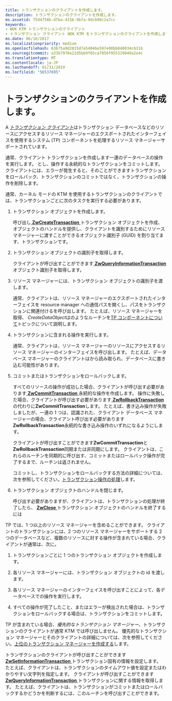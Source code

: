 ```yaml
---
title: トランザクションのクライアントを作成します。
description: トランザクションのクライアントを作成します。
ms.assetid: 75d4758b-dfba-431b-9bfa-9dcb98c2a7cc
keywords:
- WDK KTM トランザクションのクライアント
- トランザクション クライアント WDK KTM をトランザクションのクライアントを作成します。
ms.date: 06/16/2017
ms.localizationpriority: medium
ms.openlocfilehash: 63675a9d2815d7e5404be597e00bb840034c631b
ms.sourcegitcommit: a33b7978e22d5bb9f65ca7056f955319049a2e4c
ms.translationtype: MT
ms.contentlocale: ja-JP
ms.lasthandoff: 01/31/2019
ms.locfileid: "56537695"
---
```

# <a name="creating-a-transactional-client"></a>トランザクションのクライアントを作成します。


A [*トランザクション クライアント*](transaction-processing-terms.md#ktm-term-transactional-client)はトランザクション データベースなどのリソースにアクセスするリソース マネージャーのエクスポートされたインターフェイスを使用するシステム (TP) コンポーネントを処理するリソース マネージャーサポートされています。

通常、クライアント トランザクションを作成します一連のデータベースの操作を実行します。 とし、操作する永続的なトランザクションをコミットします。 クライアントには、エラーが発生すると、そのことができますトランザクションをロールバック、トランザクションのコミットではなく、トランザクションの操作を削除します。

通常、カーネル モードの KTM を使用するトランザクションのクライアントでは、トランザクションごとに次のタスクを実行する必要があります。

1.  トランザクション オブジェクトを作成します。

    呼び出し[ **ZwCreateTransaction** ](https://msdn.microsoft.com/library/windows/hardware/ff566429)トランザクション オブジェクトを作成、オブジェクトのハンドルを提供し、クライアントを識別するためにリソース マネージャーに渡すことができるオブジェクト識別子 (GUID) を割り当てます、トランザクションです。

2.  トランザクション オブジェクトの識別子を取得します。

    クライアントが呼び出すことができます[ **ZwQueryInformationTransaction** ](https://msdn.microsoft.com/library/windows/hardware/ff567057)オブジェクト識別子を取得します。

3.  リソース マネージャーには、トランザクション オブジェクトの識別子を渡します。

    通常、クライアントは、リソース マネージャーのエクスポートされたインターフェイスを resource manager への通信パスを開くし、パスをトランザクションに関連付けるを呼び出します。 たとえば、リソース マネージャーを取得、 *CreateDataObject*はのようなルーチンを[TP コンポーネントについて](understanding-tps-components.md)トピックについて説明します。

4.  トランザクションに含まれる操作を実行します。

    通常、クライアントは、リソース マネージャーのリソースにアクセスするリソース マネージャーのインターフェイスを呼び出します。 たとえば、データベース マネージャーのクライアントはから読み取られ、データベースに書き込む可能性があります。

5.  コミットまたはトランザクションをロールバックします。

    すべてのリソースの操作が成功した場合、クライアントが呼び出す必要があります[ **ZwCommitTransaction** ](https://msdn.microsoft.com/library/windows/hardware/ff566420)永続的な操作を作成します。 操作に失敗した場合、クライアントが呼び出す必要があります[ **ZwRollbackTransaction** ](https://msdn.microsoft.com/library/windows/hardware/ff567086)の代わりに**ZwCommitTransaction**します。 たとえば、書き込み操作が失敗しましたが、一連の 1 つは、認識された、クライアント データベース マネージャーの場合、クライアント呼び出す必要があります**ZwRollbackTransaction**永続的な書き込み操作のいずれになるようにします。

    クライアントが呼び出すことができます**ZwCommitTransaction**と**ZwRollbackTransaction**同期または非同期にします。 クライアントは、これらのルーチンを同期的に呼び出す、コミットまたはロールバック操作が完了するまで、ルーチンは返されません。

    コミットし、トランザクションをロールバックする方法の詳細については、次を参照してください。[トランザクション操作の処理](handling-transaction-operations.md)します。

6.  トランザクション オブジェクトのハンドルを閉じます。

    呼び出す必要がありますが、クライアントは、トランザクションの処理が終了したら、 [ **ZwClose** ](https://msdn.microsoft.com/library/windows/hardware/ff566417)トランザクション オブジェクトのハンドルを終了するには

TP では、1 つ以上のリソース マネージャーを含めることができます。 クライアントのトランザクションには、2 つのリソース マネージャーをサポートする 2 つのデータベースなど、複数のリソースに対する操作が含まれている場合、クライアントが通常は、次に。

1.  トランザクションごとに 1 つのトランザクション オブジェクトを作成します。

2.  各リソース マネージャーには、トランザクション オブジェクトの id を渡します。

3.  各リソース マネージャーのインターフェイスを呼び出すことによって、各データベースでの操作を実行します。

4.  すべての操作が完了したこと、またはエラーが検出された場合は、トランザクションをロールバックする場合は、トランザクションをコミットします。

TP が含まれている場合、*優先的なトランザクション マネージャー*、トランザクションのクライアントが通常 KTM では呼び出しません。 優先的なトランザクション マネージャーとそのクライアントの詳細については、次を参照してください。[上位のトランザクション マネージャーを作成する](creating-a-superior-transaction-manager.md)します。

トランザクションのクライアントが呼び出すことができます[ **ZwSetInformationTransaction** ](https://msdn.microsoft.com/library/windows/hardware/ff567104)トランザクション固有の情報を設定します。 たとえば、クライアントは、トランザクションのタイムアウト値を設定またはわかりやすい文字列を指定します。 クライアントが呼び出すことができます[ **ZwQueryInformationTransaction** ](https://msdn.microsoft.com/library/windows/hardware/ff567057)トランザクションに関する情報を取得します。 たとえば、クライアントは、トランザクションがコミットまたはロールバックするかどうかを判断するには、このルーチンを呼び出すことができます。

 

 




